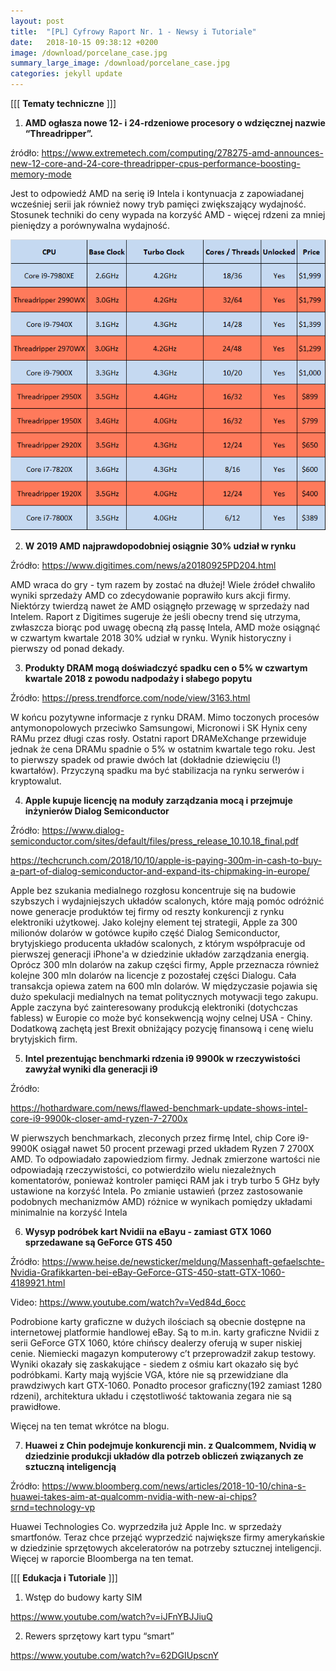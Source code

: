 ```yaml
---
layout: post
title:  "[PL] Cyfrowy Raport Nr. 1 - Newsy i Tutoriale"
date:   2018-10-15 09:38:12 +0200
image: /download/porcelane_case.jpg
summary_large_image: /download/porcelane_case.jpg
categories: jekyll update
---
```




[[[ **Tematy techniczne** ]]] 

1. **AMD ogłasza nowe 12- i 24-rdzeniowe procesory o wdzięcznej nazwie “Threadripper”.** 

źródło: <https://www.extremetech.com/computing/278275-amd-announces-new-12-core-and-24-core-threadripper-cpus-performance-boosting-memory-mode>

Jest to odpowiedź AMD na serię i9 Intela i kontynuacja z zapowiadanej wcześniej serii jak również  nowy tryb pamięci zwiększający wydajność. Stosunek techniki do ceny wypada na korzyść AMD - więcej rdzeni za mniej pieniędzy a porównywalna wydajność.

![img](/download/wzniki_threadripper.png)

2. **W 2019 AMD najprawdopodobniej osiągnie 30% udział w rynku** 

Źródło: <https://www.digitimes.com/news/a20180925PD204.html>

AMD wraca do gry - tym razem by zostać na dłużej! Wiele źródeł chwaliło wyniki sprzedaży AMD co zdecydowanie poprawiło kurs akcji firmy. Niektórzy twierdzą nawet że AMD osiągnęło przewagę w sprzedaży nad Intelem. Raport z Digitimes sugeruje że jeśli obecny trend się utrzyma, zwłaszcza biorąc pod uwagę obecną złą passę Intela, AMD może osiągnąć w czwartym kwartale 2018 30% udział w rynku. Wynik historyczny i pierwszy od ponad dekady.

3. **Produkty DRAM mogą doświadczyć spadku cen o 5% w czwartym kwartale 2018 z powodu nadpodaży i słabego popytu**

Źródło: https://press.trendforce.com/node/view/3163.html

W końcu pozytywne informacje z rynku DRAM. Mimo toczonych procesów antymonopolowych przeciwko Samsungowi, Micronowi i SK Hynix ceny RAMu przez długi czas rosły. Ostatni raport DRAMeXchange przewiduje jednak że cena DRAMu spadnie o 5% w ostatnim kwartale tego roku. Jest to pierwszy spadek od prawie dwóch lat (dokładnie dziewięciu (!) kwartałów). Przyczyną spadku ma być stabilizacja na rynku serwerów i kryptowalut. 

4. **Apple kupuje licencję na moduły zarządzania mocą i przejmuje inżynierów Dialog Semiconductor**

Źródło: <https://www.dialog-semiconductor.com/sites/default/files/press_release_10.10.18_final.pdf>

<https://techcrunch.com/2018/10/10/apple-is-paying-300m-in-cash-to-buy-a-part-of-dialog-semiconductor-and-expand-its-chipmaking-in-europe/>

Apple bez szukania medialnego rozgłosu koncentruje się na budowie szybszych i wydajniejszych układów scalonych, które mają pomóc odróżnić nowe generacje produktów tej firmy od reszty konkurencji z rynku elektroniki użytkowej. Jako kolejny element tej strategii, Apple za  300 milionów dolarów w gotówce kupiło część Dialog Semiconductor, brytyjskiego producenta układów scalonych, z którym współpracuje od pierwszej generacji iPhone'a w dziedzinie układów zarządzania energią. Oprócz 300 mln dolarów na zakup części firmy, Apple przeznacza również kolejne 300 mln dolarów na licencje z pozostałej części Dialogu. Cała transakcja opiewa zatem na 600 mln dolarów. W międzyczasie pojawia się dużo spekulacji medialnych na temat politycznych motywacji tego zakupu. Apple zaczyna być zainteresowany produkcją elektroniki (dotychczas fabless) w Europie co może być konsekwencją wojny celnej USA - Chiny. Dodatkową zachętą jest Brexit obniżający pozycję finansową i cenę wielu brytyjskich firm. 

5. **Intel prezentując benchmarki rdzenia i9 9900k w rzeczywistości zawyżał wyniki dla  generacji i9** 

Źródło: 

<https://hothardware.com/news/flawed-benchmark-update-shows-intel-core-i9-9900k-closer-amd-ryzen-7-2700x>

W pierwszych benchmarkach, zleconych przez firmę Intel, chip Core i9-9900K osiągał nawet 50 procent przewagi przed układem Ryzen 7 2700X AMD. To odpowiadało zapowiedziom firmy. Jednak zmierzone wartości nie odpowiadają rzeczywistości, co potwierdziło wielu niezależnych komentatorów, ponieważ kontroler pamięci RAM jak i tryb turbo 5 GHz były ustawione na korzyść Intela. Po zmianie ustawień (przez zastosowanie podobnych mechanizmów AMD) różnice w wynikach pomiędzy układami minimalnie na korzyść Intela

6. **Wysyp podróbek kart Nvidii na eBayu - zamiast GTX 1060 sprzedawane są GeForce GTS 450** 

Źródło: https://www.heise.de/newsticker/meldung/Massenhaft-gefaelschte-Nvidia-Grafikkarten-bei-eBay-GeForce-GTS-450-statt-GTX-1060-4189921.html

Video: <https://www.youtube.com/watch?v=Ved84d_6occ>

Podrobione karty graficzne w dużych ilościach są obecnie dostępne na internetowej platformie handlowej eBay. Są to m.in. karty graficzne Nvidii z serii GeForce GTX 1060, które chińscy dealerzy oferują w super niskiej cenie. Niemiecki magazyn komputerowy c’t przeprowadził zakup testowy. Wyniki okazały się zaskakujące - siedem z ośmiu kart okazało się być podróbkami. Karty mają wyjście VGA, które nie są przewidziane dla prawdziwych kart GTX-1060. Ponadto procesor graficzny(192 zamiast 1280 rdzeni), architektura układu i częstotliwość taktowania zegara nie są prawidłowe. 

Więcej na ten temat wkrótce na blogu.

7. **Huawei z Chin podejmuje konkurencji min. z Qualcommem, Nvidią w dziedzinie produkcji układów dla potrzeb obliczeń związanych ze sztuczną inteligencją**

Źródło: <https://www.bloomberg.com/news/articles/2018-10-10/china-s-huawei-takes-aim-at-qualcomm-nvidia-with-new-ai-chips?srnd=technology-vp>

Huawei Technologies Co. wyprzedziła już Apple Inc. w sprzedaży smartfonów. Teraz chce przejąć wyprzedzić największe firmy  amerykańskie w dziedzinie sprzętowych akceleratorów na potrzeby sztucznej inteligencji. Więcej w raporcie Bloomberga na ten temat.

[[[ **Edukacja i Tutoriale** ]]]

1. Wstęp do budowy karty SIM

https://www.youtube.com/watch?v=iJFnYBJJiuQ

2. Rewers sprzętowy kart typu “smart”

https://www.youtube.com/watch?v=62DGIUpscnY